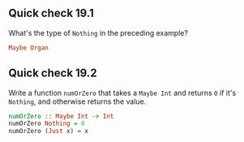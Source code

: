 ## Quick check 19.1

What's the type of `Nothing` in the preceding example?

```haskell
Maybe Organ
```

## Quick check 19.2

Write a function `numOrZero` that takes a `Maybe Int` and returns `0` if it's `Nothing`, and otherwise returns the value.

```haskell
numOrZero :: Maybe Int -> Int
numOrZero Nothing = 0
numOrZero (Just x) = x
```
